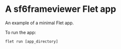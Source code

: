 # A sf6frameviewer Flet app

An example of a minimal Flet app.

To run the app:

```
flet run [app_directory]
```